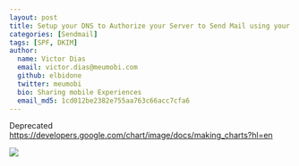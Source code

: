 ```yaml
---
layout: post
title: Setup your DNS to Authorize your Server to Send Mail using your Domain.
categories: [Sendmail]
tags: [SPF, DKIM]
author:
  name: Victor Dias
  email: victor.dias@meumobi.com
  github: elbidone
  twitter: meumobi
  bio: Sharing mobile Experiences
  email_md5: 1cd012be2382e755aa763c66acc7cfa6
---
```


Deprecated
https://developers.google.com/chart/image/docs/making_charts?hl=en

<img class="qr-code" src="https://chart.googleapis.com/chart?chs=116x116&amp;cht=qr&amp;chl=https://build.phonegap.com/apps/843971/install/z7yxG25z65W7pzxAve5E&amp;chld=L|1&amp;choe=UTF-8">